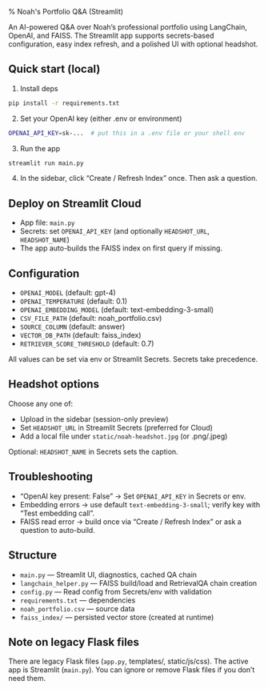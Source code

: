 
% Noah's Portfolio Q&A (Streamlit)

An AI-powered Q&A over Noah’s professional portfolio using LangChain, OpenAI, and FAISS. The Streamlit app supports secrets-based configuration, easy index refresh, and a polished UI with optional headshot.

## Quick start (local)

1. Install deps
```bash
pip install -r requirements.txt
```

2. Set your OpenAI key (either .env or environment)
```bash
OPENAI_API_KEY=sk-...  # put this in a .env file or your shell env
```

3. Run the app
```bash
streamlit run main.py
```

4. In the sidebar, click “Create / Refresh Index” once. Then ask a question.

## Deploy on Streamlit Cloud

- App file: `main.py`
- Secrets: set `OPENAI_API_KEY` (and optionally `HEADSHOT_URL`, `HEADSHOT_NAME`)
- The app auto-builds the FAISS index on first query if missing.

## Configuration

- `OPENAI_MODEL` (default: gpt-4)
- `OPENAI_TEMPERATURE` (default: 0.1)
- `OPENAI_EMBEDDING_MODEL` (default: text-embedding-3-small)
- `CSV_FILE_PATH` (default: noah_portfolio.csv)
- `SOURCE_COLUMN` (default: answer)
- `VECTOR_DB_PATH` (default: faiss_index)
- `RETRIEVER_SCORE_THRESHOLD` (default: 0.7)

All values can be set via env or Streamlit Secrets. Secrets take precedence.

## Headshot options

Choose any one of:
- Upload in the sidebar (session-only preview)
- Set `HEADSHOT_URL` in Streamlit Secrets (preferred for Cloud)
- Add a local file under `static/noah-headshot.jpg` (or .png/.jpeg)

Optional: `HEADSHOT_NAME` in Secrets sets the caption.

## Troubleshooting

- “OpenAI key present: False” → Set `OPENAI_API_KEY` in Secrets or env.
- Embedding errors → use default `text-embedding-3-small`; verify key with “Test embedding call”.
- FAISS read error → build once via “Create / Refresh Index” or ask a question to auto-build.

## Structure

- `main.py` — Streamlit UI, diagnostics, cached QA chain
- `langchain_helper.py` — FAISS build/load and RetrievalQA chain creation
- `config.py` — Read config from Secrets/env with validation
- `requirements.txt` — dependencies
- `noah_portfolio.csv` — source data
- `faiss_index/` — persisted vector store (created at runtime)

## Note on legacy Flask files

There are legacy Flask files (`app.py`, templates/, static/js/css). The active app is Streamlit (`main.py`). You can ignore or remove Flask files if you don’t need them.